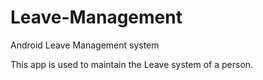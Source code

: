 # Leave-Management
Android Leave Management system

This app is used to maintain the Leave system of a person.
